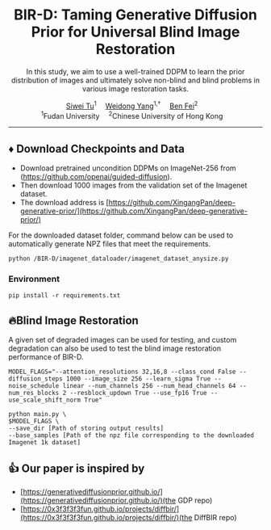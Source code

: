 <div align="center">

<h1>BIR-D: Taming Generative Diffusion Prior for Universal Blind Image Restoration</h1>

In this study, we aim to use a well-trained DDPM to learn the prior distribution of images and ultimately solve non-blind and blind problems in various image restoration tasks.

<div>
    <a href='https://Tusiwei.github.io/' target='_blank'>Siwei Tu</a><sup>1</sup>&emsp;
    <a href='https://shangchenzhou.com/' target='_blank'>Weidong Yang</a><sup>1,†</sup>&emsp;
    <a href='https://scholar.google.com.sg/citations?user=fMXnSGMAAAAJ&hl=en' target='_blank'>Ben Fei</a><sup>2</sup>&emsp;
</div>

<div>
    <sup>1</sup>Fudan University&emsp; 
    <sup>2</sup>Chinese University of Hong Kong&emsp; 
</div>

---

</div>


## :diamonds: Download Checkpoints and Data
- Download pretrained uncondition DDPMs on ImageNet-256 from (https://github.com/openai/guided-diffusion). 
- Then download 1000 images from the validation set of the Imagenet dataset.
- The download address is [https://github.com/XingangPan/deep-generative-prior/](https://github.com/XingangPan/deep-generative-prior/)

For the downloaded dataset folder, command below can be used to automatically generate NPZ files that meet the requirements. 
```
python /BIR-D/imagenet_dataloader/imagenet_dataset_anysize.py
```

### Environment
```
pip install -r requirements.txt
```

## :fire:Blind Image Restoration
A given set of degraded images can be used for testing, and custom degradation can also be used to test the blind image restoration performance of BIR-D.
```
MODEL_FLAGS="--attention_resolutions 32,16,8 --class_cond False --diffusion_steps 1000 --image_size 256 --learn_sigma True --noise_schedule linear --num_channels 256 --num_head_channels 64 --num_res_blocks 2 --resblock_updown True --use_fp16 True --use_scale_shift_norm True"
```
```
python main.py \
$MODEL_FLAGS \
--save_dir [Path of storing output results]
--base_samples [Path of the npz file corresponding to the downloaded Imagenet 1k dataset]
```

## :thumbsup: Our paper is inspired by
- [https://generativediffusionprior.github.io/](https://generativediffusionprior.github.io/)(the GDP repo)
- [https://0x3f3f3f3fun.github.io/projects/diffbir/](https://0x3f3f3f3fun.github.io/projects/diffbir/)(the DiffBIR repo)


